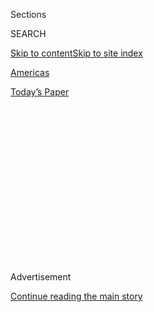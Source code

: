 <div id="app">

<div>

<div>

<div>

<div class="NYTAppHideMasthead css-1q2w90k e1suatyy0">

<div class="section css-ui9rw0 e1suatyy2">

<div class="css-eph4ug er09x8g0">

<div class="css-6n7j50">

</div>

<span class="css-1dv1kvn">Sections</span>

<div class="css-10488qs">

<span class="css-1dv1kvn">SEARCH</span>

</div>

[Skip to content](#site-content)[Skip to site
index](#site-index)

</div>

<div id="masthead-section-label" class="css-1wr3we4 eaxe0e00">

[Americas](https://www.nytimes3xbfgragh.onion/section/world/americas)

</div>

<div class="css-10698na e1huz5gh0">

</div>

</div>

<div id="masthead-bar-one" class="section hasLinks css-15hmgas e1csuq9d3">

<div class="css-uqyvli e1csuq9d0">

</div>

<div class="css-1uqjmks e1csuq9d1">

</div>

<div class="css-9e9ivx">

[](https://myaccount.nytimes3xbfgragh.onion/auth/login?response_type=cookie&client_id=vi)

</div>

<div class="css-1bvtpon e1csuq9d2">

[Today’s
Paper](https://www.nytimes3xbfgragh.onion/section/todayspaper)

</div>

</div>

</div>

</div>

<div data-aria-hidden="false">

<div id="site-content" data-role="main">

<div>

<div class="css-1aor85t" style="opacity:0.000000001;z-index:-1;visibility:hidden">

<div class="css-1hqnpie">

<div class="css-epjblv">

<span class="css-17xtcya">[Americas](/section/world/americas)</span><span class="css-x15j1o">|</span><span class="css-fwqvlz">Brazil
Fails to Replace Cuban Doctors, Hurting Health Care of 28
Million</span>

</div>

<div class="css-k008qs">

<div class="css-1iwv8en">

<span class="css-18z7m18"></span>

<div>

</div>

</div>

<span class="css-1n6z4y">https://nyti.ms/2Wu0G1V</span>

<div class="css-1705lsu">

<div class="css-4xjgmj">

<div class="css-4skfbu" data-role="toolbar" data-aria-label="Social Media Share buttons, Save button, and Comments Panel with current comment count" data-testid="share-tools">

  - 
  - 
  - 
  - 
    
    <div class="css-6n7j50">
    
    </div>

  - 
  - 

</div>

</div>

</div>

</div>

</div>

</div>

<div class="css-13pd83m">

</div>

<div id="top-wrapper" class="css-1sy8kpn">

<div id="top-slug" class="css-l9onyx">

Advertisement

</div>

[Continue reading the main
story](#after-top)

<div class="ad top-wrapper" style="text-align:center;height:100%;display:block;min-height:250px">

<div id="top" class="place-ad" data-position="top" data-size-key="top">

</div>

</div>

<div id="after-top">

</div>

</div>

<div id="sponsor-wrapper" class="css-1hyfx7x">

<div id="sponsor-slug" class="css-19vbshk">

Supported by

</div>

[Continue reading the main
story](#after-sponsor)

<div id="sponsor" class="ad sponsor-wrapper" style="text-align:center;height:100%;display:block">

</div>

<div id="after-sponsor">

</div>

</div>

<div class="css-1vkm6nb ehdk2mb0">

# Brazil Fails to Replace Cuban Doctors, Hurting Health Care of 28 Million

</div>

<div class="css-79elbk" data-testid="photoviewer-wrapper">

<div class="css-z3e15g" data-testid="photoviewer-wrapper-hidden">

</div>

<div class="css-1a48zt4 ehw59r15" data-testid="photoviewer-children">

![<span class="css-16f3y1r e13ogyst0" data-aria-hidden="true">This
public clinic in Embu-Guaçu, Brazil, now has a primary-care physician on
duty only one day a
week.</span><span class="css-cnj6d5 e1z0qqy90" itemprop="copyrightHolder"><span class="css-1ly73wi e1tej78p0">Credit...</span><span><span>Maira
Erlich for The New York
Times</span></span></span>](https://static01.graylady3jvrrxbe.onion/images/2019/06/03/world/00brazil-doctors1/merlin_154541508_992d5e0e-ea1f-48e7-93dd-c1686e241e6e-articleLarge.jpg?quality=75&auto=webp&disable=upscale)

</div>

</div>

<div class="css-xt80pu e12qa4dv0">

<div class="css-18e8msd">

<div class="css-vp77d3 epjyd6m0">

<div class="css-1baulvz">

By <span class="css-1baulvz" itemprop="name">Shasta Darlington</span>
and <span class="css-1baulvz last-byline" itemprop="name">Letícia
Casado</span>

</div>

</div>

  - June 11,
    2019

  - 
    
    <div class="css-4xjgmj">
    
    <div class="css-d8bdto" data-role="toolbar" data-aria-label="Social Media Share buttons, Save button, and Comments Panel with current comment count" data-testid="share-tools">
    
      - 
      - 
      - 
      - 
        
        <div class="css-6n7j50">
        
        </div>
    
      - 
      - 
    
    </div>
    
    </div>

</div>

<div class="css-tk9fsr">

[Leer en
español](https://www.nytimes3xbfgragh.onion/es/2019/06/11/medicos-cubanos-brasil-bolsonaro/ "Read in Spanish")

</div>

</div>

<div class="section meteredContent css-1r7ky0e" name="articleBody" itemprop="articleBody">

<div class="css-1fanzo5 StoryBodyCompanionColumn">

<div class="css-53u6y8">

EMBU-GUAÇU, Brazil — The shiny plastic chairs all sat empty in a public
health clinic, and the patients who staggered in were told to come back
Thursday — the only day of the week now when a doctor is there.

This small Brazilian city, Embu-Guaçu, home to 70,000 people, recently
lost eight of its 18 public-sector doctors, a devastating loss for the
city’s network of free clinics, forcing hard choices about who gets care
and when.

“It’s heartbreaking,” said Fernanda Kimura, a doctor who coordinates the
assignment of physicians to the clinics for the local health department.
“Like choosing which child to feed.”

The sick and the injured turned away that day in a working-class
neighborhood of Embu-Guaçu represent only a tiny fraction of the
estimated 28 million people across Brazil whose access to health care
has been sharply curtailed, according to the National Confederation of
Municipalities, following a confrontation between Brazil’s new
president, Jair Bolsonaro, and Cuba.

</div>

</div>

<div class="css-1fanzo5 StoryBodyCompanionColumn">

<div class="css-53u6y8">

In November, Cuba announced it was [recalling the 8,517
doctors](https://www.nytimes3xbfgragh.onion/2018/11/14/world/americas/brazil-cuba-doctors-jair-bolsonaro.html)
it had deployed to poor and remote regions of Brazil, a response to the
tough stance against Cuba that Mr. Bolsonaro had vowed to take when he
was elected in October.

The abrupt departure of thousands of doctors has presented Mr. Bolsonaro
with one of his first major policy challenges — and has tested his
ability to deliver on a promise to find homegrown substitutions quickly.

</div>

</div>

<div class="css-79elbk" data-testid="photoviewer-wrapper">

<div class="css-z3e15g" data-testid="photoviewer-wrapper-hidden">

</div>

<div class="css-1a48zt4 ehw59r15" data-testid="photoviewer-children">

![<span class="css-16f3y1r e13ogyst0" data-aria-hidden="true">Patients
waiting to see a doctor at a clinic in Embu-Guaçu. “Now we end up doing
triage all day,” said Erica Toledo, the head nurse at the Jardim
Campestre
clinic.</span><span class="css-cnj6d5 e1z0qqy90" itemprop="copyrightHolder"><span class="css-1ly73wi e1tej78p0">Credit...</span><span>Maira
Erlich for The New York
Times</span></span>](https://static01.graylady3jvrrxbe.onion/images/2019/06/03/world/00brazil-doctors2/merlin_154541484_980a100f-5815-45fa-8875-a64914f95357-articleLarge.jpg?quality=75&auto=webp&disable=upscale)

</div>

</div>

<div class="css-1fanzo5 StoryBodyCompanionColumn">

<div class="css-53u6y8">

“We are graduating, I am certain, around 20,000 doctors a year, and the
trend is to increase that number,”[Mr. Bolsonaro said in
November](http://agenciabrasil.ebc.com.br/politica/noticia/2018-11/bolsonaro-diz-que-programa-mais-medicos-nao-sera-suspenso).
“We can solve this problem with these doctors.”

But six months into his presidential term, which started in January,
Brazil is struggling to replace the departed Cuban doctors with
Brazilian ones: 3,847 public-sector medical positions in almost 3,000
municipalities remained unfilled as of April, according to the most
recent figures available.

</div>

</div>

<div class="css-1fanzo5 StoryBodyCompanionColumn">

<div class="css-53u6y8">

“In several states, health clinics and their patients don’t have
doctors,” said Ligia Bahia, a professor at the Federal University of Rio
de Janeiro. “It’s a step backward. It impedes early diagnoses, the
monitoring of children, pregnancies and the continuation of treatments
that were already underway.”

## ‘Our Cuban brothers will be freed’

During his campaign for the presidency, Mr. Bolsonaro, a right-wing
populist, committed to making major changes to the Mais Médicos program,
an initiative begun in 2013 when a leftist government was in power. The
program sent doctors into Brazil’s small towns, indigenous villages and
violent, low-income urban neighborhoods.

About half of the Mais Médicos doctors were from Cuba, and they were
deployed to 34 remote indigenous villages and the poorer quarters of
more than 4,000 towns and cities, places that established Brazilian
physicians largely shun.

“The willingness of Cuban doctors to work in difficult conditions became
a cornerstone of the public health system,” said Ms. Bahia, the
professor.

Brazil paid millions of dollars a month to Cuba for the doctors, making
them [a vital export for the island’s
coffers](https://www.nytimes3xbfgragh.onion/2019/03/17/world/americas/venezuela-cuban-doctors.html).
But most of the money went directly to Cuba’s Communist government, an
arrangement Mr. Bolsonaro warned he would
change.

</div>

</div>

<div class="css-79elbk" data-testid="photoviewer-wrapper">

<div class="css-z3e15g" data-testid="photoviewer-wrapper-hidden">

</div>

<div class="css-1a48zt4 ehw59r15" data-testid="photoviewer-children">

<div class="css-1xdhyk6 erfvjey0">

<span class="css-1ly73wi e1tej78p0">Image</span>

<div class="css-zjzyr8">

<div data-testid="lazyimage-container" style="height:267.44444444444446px">

</div>

</div>

</div>

<span class="css-16f3y1r e13ogyst0" data-aria-hidden="true">A group of
Cuban doctors who returned to Cuba in November waiting to meet the
island’s president, Miguel
Diaz-Canel.</span><span class="css-cnj6d5 e1z0qqy90" itemprop="copyrightHolder"><span class="css-1ly73wi e1tej78p0">Credit...</span><span>Desmond
Boylan/Associated Press</span></span>

</div>

</div>

<div class="css-1fanzo5 StoryBodyCompanionColumn">

<div class="css-53u6y8">

Cuban doctors [have long complained about getting only a small
cut](https://www.nytimes3xbfgragh.onion/2017/09/29/world/americas/brazil-cuban-doctors-revolt.html)
of the money for their work, and Mr. Bolsonaro said they would have to
be allowed to keep their entire salaries and to bring their families
with them to Brazil. They would also have to pass equivalency exams to
prove their qualifications.

</div>

</div>

<div class="css-1fanzo5 StoryBodyCompanionColumn">

<div class="css-53u6y8">

“Our Cuban brothers will be freed,” Mr. Bolsonaro said in an official
campaign proposal presented to electoral authorities. “Their families
will be allowed to migrate to Brazil. And, if they pass the
revalidation, they will begin to receive the entire amount that was
being robbed by the Cuban dictators\!”

Two weeks after Mr. Bolsonaro [won the presidency in
October](https://www.nytimes3xbfgragh.onion/2018/10/28/world/americas/jair-bolsonaro-brazil-election.html),
Cuba ordered all its doctors out.

## 37,000 young children at risk of death

Access to free health care is a right under Brazilian law, and Mais
Médicos was enacted in 2013 by President Dilma Rousseff in a bid to
provide medical care to communities that were not being served by the
public health system. Through a network of free clinics, the program
provided 60 million Brazilians with access to a family doctor in their
community for the first time.

In the first four years of Mais Médicos, the percentage of Brazilians
receiving primary care rose to 70 percent from 59.6 percent, according
to[a
report](https://www.paho.org/bra/index.php?option=com_content&view=article&id=5809:opas-lanca-relatorio-30-anos-de-sus-que-sus-para-2030-e-destaca-importancia-de-atencao-primaria-e-mais-medicos&Itemid=843)
by the Pan-American Health Organization, which coordinated Cuba’s
participation in the program.

The withdrawal of Cuban doctors could reverse that trend, with the
consequences especially severe for those under 5, potentially leading to
the deaths of up to 37,000 young children by 2030, [warned Dr. Gabriel
Vivas](https://www.terra.com.br/vida-e-estilo/saude/saida-de-cubanos-pode-levar-a-aumento-de-37-mil-mortes-diz-opas,c9da3a2fd30f623b7f4a90f607913279de24ust3.html),
an official with the Pan-American Health Organization.

In February, it looked as if Mr. Bolsonaro would fulfill his promise:
the national Health Ministry announced that all of the positions left
vacant by Cuba’s withdrawal had been filled with Brazilian doctors. But
by April, thousands of the new recruits had either quit or failed to
show up for work in the first place.

More than 2,000 Cuban doctors have chosen to remain in Brazil, defying
the call to return home. But with the special arrangement with Cuba
terminated, they are now ineligible to practice medicine until they pass
an exam — which the Brazilian government has not offered since 2017 and
for which the Health Ministry has set no date.

Luiz Henrique Mandetta, Brazil’s health minister, said the new
government was working on a bill to ensure the goals of Mais Médicos
were achieved and the doctors replaced.

</div>

</div>

<div class="css-1fanzo5 StoryBodyCompanionColumn">

<div class="css-53u6y8">

“Even if the program has various problems, it has a positive side, which
is, precisely, diminishing the inequality in health care neglect,” he
said.

But Mr. Mandetta initially said the bill would be sent to Congress
between April and May. Now, the ministry says it will be introduced by
the end of June.

Karel Sánchez was one of four Cuban doctors sent to the remote region of
Cachoeira do Arari in the Brazilian Amazon. He waited there for five
months after his government ordered the withdrawal of all Cuban doctors,
with the expectation that Mr. Bolsonaro would respect his campaign
pledge to provide an exam so he could continue to work and receive his
full
salary.

</div>

</div>

<div class="css-79elbk" data-testid="photoviewer-wrapper">

<div class="css-z3e15g" data-testid="photoviewer-wrapper-hidden">

</div>

<div class="css-1a48zt4 ehw59r15" data-testid="photoviewer-children">

<div class="css-1xdhyk6 erfvjey0">

<span class="css-1ly73wi e1tej78p0">Image</span>

<div class="css-zjzyr8">

<div data-testid="lazyimage-container" style="height:258.4222222222222px">

</div>

</div>

</div>

<span class="css-16f3y1r e13ogyst0" data-aria-hidden="true">Dr. Karel
Sánchez decided not to return to Cuba, expecting to be able to keep
working in Brazil after taking a revalidation exam. That has not been
the
case.</span><span class="css-cnj6d5 e1z0qqy90" itemprop="copyrightHolder"><span class="css-1ly73wi e1tej78p0">Credit...</span><span>Maira
Erlich for The New York Times</span></span>

</div>

</div>

<div class="css-1fanzo5 StoryBodyCompanionColumn">

<div class="css-53u6y8">

“I was happy when Bolsonaro said he wouldn’t support a dictatorship,”
Dr. Sánchez said.

In April, Dr. Sánchez gave up and moved to São Paulo, where he scrapes
together money by selling homemade sweets and working as a baggage
handler at an airport.

“Now he doesn’t talk about us at all, just silence,” Dr. Sánchez said.

## ‘I told people to think about that before they voted’

In Embu-Guaçu, Dr. Santa Cobas, the Cuban doctor who had been serving
residents at the clinic now only open on Thursdays, was still nearby and
eager to work.

But Dr. Cobas is unemployed, and the 4,000 people she once cared for
don’t have access to a local doctor six days a week.

</div>

</div>

<div class="css-1fanzo5 StoryBodyCompanionColumn">

<div class="css-53u6y8">

“Now we end up doing triage all day — deciding who needs to rush to
another hospital, who gets to see the visiting doctor on Thursday and
who will just have to wait,” said Erica Toledo, the head nurse at the
clinic, Jardim Campestre, which was opened in 2015.

“Dr. Santa was here from the first day, and it was the first time people
felt taken care of by their ‘own’ doctor,” Ms. Toledo said. “They really
love her.”

The health secretary of Embu-Guaçu, Dr. Maria Dalva, said she was
frustrated that 63 percent of the city had voted for Mr. Bolsonaro,
despite his overt antipathy for Mais Médicos.

“The child mortality rate here dropped to 7 percent from 17 percent in
five years thanks to Mais Médicos,” said Dr. Dalva. “I told people to
think about that before they
voted.”

</div>

</div>

<div class="css-79elbk" data-testid="photoviewer-wrapper">

<div class="css-z3e15g" data-testid="photoviewer-wrapper-hidden">

</div>

<div class="css-1a48zt4 ehw59r15" data-testid="photoviewer-children">

<div class="css-1xdhyk6 erfvjey0">

<span class="css-1ly73wi e1tej78p0">Image</span>

<div class="css-zjzyr8">

<div data-testid="lazyimage-container" style="height:258.4222222222222px">

</div>

</div>

</div>

<span class="css-16f3y1r e13ogyst0" data-aria-hidden="true">A nurse in
an otherwise empty corridor at the clinic in
Embu-Guaçu.</span><span class="css-cnj6d5 e1z0qqy90" itemprop="copyrightHolder"><span class="css-1ly73wi e1tej78p0">Credit...</span><span>Maira
Erlich for The New York Times</span></span>

</div>

</div>

</div>

<div>

</div>

<div>

</div>

<div>

</div>

<div>

<div id="bottom-wrapper" class="css-1ede5it">

<div id="bottom-slug" class="css-l9onyx">

Advertisement

</div>

[Continue reading the main
story](#after-bottom)

<div id="bottom" class="ad bottom-wrapper" style="text-align:center;height:100%;display:block;min-height:90px">

</div>

<div id="after-bottom">

</div>

</div>

</div>

</div>

</div>

## Site Index

<div>

</div>

## Site Information Navigation

  - [© <span>2020</span> <span>The New York Times
    Company</span>](https://help.nytimes3xbfgragh.onion/hc/en-us/articles/115014792127-Copyright-notice)

<!-- end list -->

  - [NYTCo](https://www.nytco.com/)
  - [Contact
    Us](https://help.nytimes3xbfgragh.onion/hc/en-us/articles/115015385887-Contact-Us)
  - [Work with us](https://www.nytco.com/careers/)
  - [Advertise](https://nytmediakit.com/)
  - [T Brand Studio](http://www.tbrandstudio.com/)
  - [Your Ad
    Choices](https://www.nytimes3xbfgragh.onion/privacy/cookie-policy#how-do-i-manage-trackers)
  - [Privacy](https://www.nytimes3xbfgragh.onion/privacy)
  - [Terms of
    Service](https://help.nytimes3xbfgragh.onion/hc/en-us/articles/115014893428-Terms-of-service)
  - [Terms of
    Sale](https://help.nytimes3xbfgragh.onion/hc/en-us/articles/115014893968-Terms-of-sale)
  - [Site
    Map](https://spiderbites.nytimes3xbfgragh.onion)
  - [Help](https://help.nytimes3xbfgragh.onion/hc/en-us)
  - [Subscriptions](https://www.nytimes3xbfgragh.onion/subscription?campaignId=37WXW)

</div>

</div>

</div>

</div>
